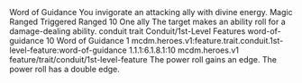 <ability>
  <name>Word of Guidance</name>
  <flavor>You invigorate an attacking ally with divine energy.</flavor>
  <keywords>
    <keyword>Magic</keyword>
    <keyword>Ranged</keyword>
  </keywords>
  <type>Triggered</type>
  <distance>Ranged 10</distance>
  <target>One ally</target>
  <trigger>The target makes an ability roll for a damage-dealing ability.</trigger>
  <metadata>
    <class>conduit</class>
    <feature_type>trait</feature_type>
    <file_dpath>Conduit/1st-Level Features</file_dpath>
    <item_id>word-of-guidance</item_id>
    <item_index>10</item_index>
    <item_name>Word of Guidance</item_name>
    <level>1</level>
    <scc>mcdm.heroes.v1:feature.trait.conduit.1st-level-feature:word-of-guidance</scc>
    <scdc>1.1.1:6.1.8.1:10</scdc>
    <source>mcdm.heroes.v1</source>
    <type>feature/trait/conduit/1st-level-feature</type>
  </metadata>
  <effects>
    <effect type="mundane">The power roll gains an edge.</effect>
    <effect type="mundane" cost="Spend 1 Piety">The power roll has a double edge.</effect>
  </effects>
</ability>
